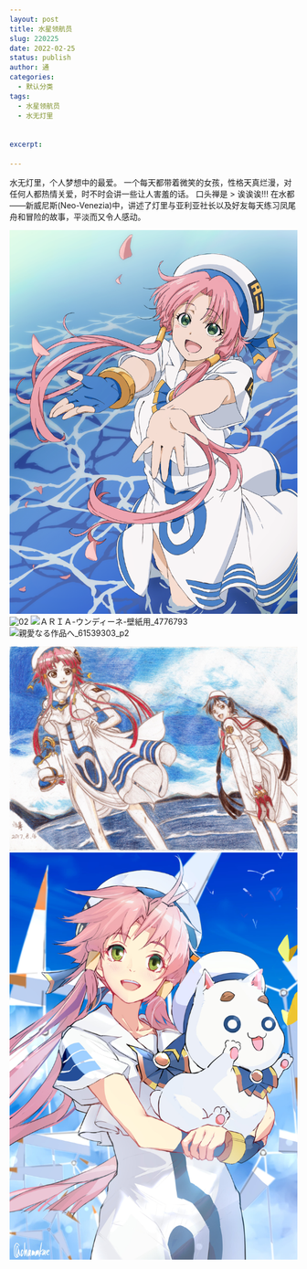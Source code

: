 ```yaml
---
layout: post
title: 水星领航员
slug: 220225
date: 2022-02-25
status: publish
author: 通
categories:
  - 默认分类
tags: 
  - 水星领航员
  - 水无灯里
    
 
excerpt:

---
```



水无灯里，个人梦想中的最爱。
    一个每天都带着微笑的女孩，性格天真烂漫，对任何人都热情关爱，时不时会讲一些让人害羞的话。
    口头禅是
    > 诶诶诶!!!
    在水都——新威尼斯(Neo-Venezia)中，讲述了灯里与亚利亚社长以及好友每天练习凤尾舟和冒险的故事，平淡而又令人感动。

![01](./images/暖かくなってきました♪_88493857.png)
![02](https://i.w3tt.com/2022/01/25/TJOIG.jpg)
![ＡＲＩＡ-ウンディーネ-壁紙用_4776793](https://cdn.jsdelivr.net/gh/shuiwudengli/images@master/ＡＲＩＡ-ウンディーネ-壁紙用_4776793.4nl3p0xjuf40.jpg)
![親愛なる作品へ_61539303_p2](https://cdn.jsdelivr.net/gh/shuiwudengli/images@master/親愛なる作品へ_61539303_p2.44l2mvie3aq0.jpg)
    
    
![水星领航员（临摹）_64447076](https://raw.githubusercontent.com/shuiwudengli/images/master/水星领航员（临摹）_64447076.6rndx17ymks0.jpg)
![水無灯里_78086052](https://raw.githubusercontent.com/shuiwudengli/images/master/水無灯里_78086052.5q96q0aszjk0.jpg)

